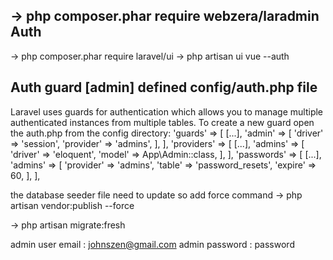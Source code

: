 -> php composer.phar require webzera/laradmin
Auth
-----
-> php composer.phar require laravel/ui
-> php artisan ui vue --auth

Auth guard [admin] defined config/auth.php file
-----------------------------------------------
Laravel uses guards for authentication which allows you to manage multiple authenticated instances from multiple tables. To create a new guard open the auth.php from the config directory:
'guards' => [
	[...],
	'admin' => [
            'driver' => 'session',
            'provider' => 'admins',
        ],
],
'providers' => [
	[...],
	'admins' => [
            'driver' => 'eloquent',
            'model' => App\Admin::class,
        ],
],
'passwords' => [
        [...],
        'admins' => [
            'provider' => 'admins',
            'table' => 'password_resets',
            'expire' => 60,
        ],
    ],

the database seeder file need to update so add force command
-> php artisan vendor:publish --force


-> php artisan migrate:fresh

admin user email : johnszen@gmail.com
admin password : password